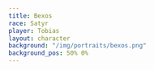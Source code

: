 ```yaml
---
title: Bexos
race: Satyr
player: Tobias
layout: character
background: "/img/portraits/bexos.png"
background_pos: 50% 0%
---
```

